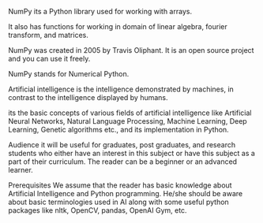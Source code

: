 NumPy 
its a Python library used for working with arrays.

It also has functions for working in domain of linear algebra, fourier transform, and matrices.

NumPy was created in 2005 by Travis Oliphant. It is an open source project and you can use it freely.

NumPy stands for Numerical Python.

Artificial intelligence is the intelligence demonstrated by machines, in contrast to the intelligence displayed by humans.

its the basic concepts of various fields of artificial intelligence like Artificial Neural Networks, Natural Language Processing, Machine Learning, Deep Learning, Genetic algorithms etc., and its implementation in Python.

Audience
it will be  useful for graduates, post graduates, and research students who either have an interest in this subject or have this subject as a part of their curriculum. The reader can be a beginner or an advanced learner.

Prerequisites
We assume that the reader has basic knowledge about Artificial Intelligence and Python programming. He/she should be aware about basic terminologies used in AI along with some useful python packages like nltk, OpenCV, pandas, OpenAI Gym, etc.
